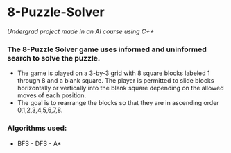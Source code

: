 # 8-Puzzle-Solver
_Undergrad project made in an AI course using C++_

### The 8-Puzzle Solver game uses informed and uninformed search to solve the puzzle.
* The game is played on a 3-by-3 grid with 8 square blocks labeled 1 through 8 and a blank square. The player is permitted to slide blocks horizontally or vertically into the blank square depending on the allowed moves of each position. 
* The goal is to rearrange the blocks so that they are in ascending order 0,1,2,3,4,5,6,7,8.

### Algorithms used:
* BFS - DFS - A*
